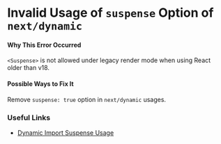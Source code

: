# Invalid Usage of `suspense` Option of `next/dynamic`

#### Why This Error Occurred

`<Suspense>` is not allowed under legacy render mode when using React older than v18.

#### Possible Ways to Fix It

Remove `suspense: true` option in `next/dynamic` usages.

### Useful Links

- [Dynamic Import Suspense Usage](https://nextjs.org/docs/advanced-features/dynamic-import#with-suspense)
